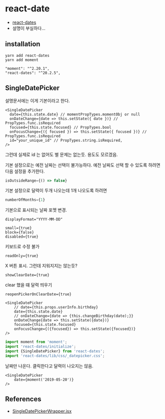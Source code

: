 # react-date
* [react-dates](https://github.com/airbnb/react-dates/blob/master/README.md)
* 설명이 부실하다...


## installation

```
yarn add react-dates
yarn add moment
```

```
"moment": "^2.20.1",
"react-dates": "^20.2.5",
```



## SingleDatePicker
설명문서에는 이게 기본이라고 한다.
```react
<SingleDatePicker
  date={this.state.date} // momentPropTypes.momentObj or null
  onDateChange={date => this.setState({ date })} // PropTypes.func.isRequired
  focused={this.state.focused} // PropTypes.bool
  onFocusChange={({ focused }) => this.setState({ focused })} // PropTypes.func.isRequired
  id="your_unique_id" // PropTypes.string.isRequired,
/>
```
그런데 실제로 id 는 없어도 별 문제는 없는듯. 용도도 모르겠음.

기본 설정으로는 예전 날짜는 선택이 불가능하다. 예전 날짜도 선택 할 수 있도록 하려면 다음 설정을 추가한다.
```javascript
isOutsideRange={() => false}
```

기본 설정으로 달력이 두개 나오는데 1개 나오도록 하려면
```javascript
numberOfMonths={1}
```

기본으로 표시되는 날짜 포멧 변경.
```
displayFormat="YYYY-MM-DD"
```


```
small={true}
block={false}
disabled={true}
```

키보드로 수정 불가
```
readOnly={true}
```

X 버튼 표시. 그런데 지워지지는 않는듯?
```
showClearDate={true}
```

clear 했을 떄 달력 띄우기
```
reopenPickerOnClearDate={true}
```


```
<SingleDatePicker
    // date={this.props.userInfo.birthday}
    date={this.state.date}
    // onDateChange={date => {this.changeBirthday(date);}}
    onDateChange{date => this.setState({date})}
    focused={this.state.focused}
    onFocusChange={({focused}) => this.setState({focused})}
/>

```

```javascript
import moment from 'moment';
import 'react-dates/initialize';
import {SingleDatePicker} from 'react-dates';
import 'react-dates/lib/css/_datepicker.css';
```

날짜만 나온다. 클릭한다고 달력이 나오지는 않음.
```react
<SingleDatePicker
    date={moment('2019-05-20')}
/>
```

## References
* [SingleDatePickerWrapper.jsx](https://github.com/airbnb/react-dates/blob/master/examples/SingleDatePickerWrapper.jsx)